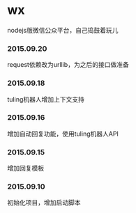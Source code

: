# wx
nodejs版微信公众平台，自己捣鼓着玩儿

### 2015.09.20
request依赖改为urllib，为之后的接口做准备

### 2015.09.18
tuling机器人增加上下文支持

### 2015.09.16
增加自动回复功能，使用tuling机器人API

### 2015.09.15
增加回复模板

### 2015.09.10
初始化项目，增加启动脚本